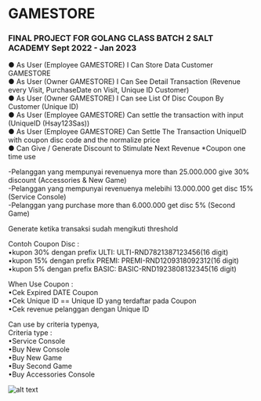 # GAMESTORE

### FINAL PROJECT FOR GOLANG CLASS BATCH 2 SALT ACADEMY Sept 2022 - Jan 2023



● As User (Employee GAMESTORE) I Can Store Data Customer GAMESTORE<br />
● As User (Owner GAMESTORE) I Can See Detail Transaction (Revenue every Visit, PurchaseDate on Visit, Unique ID Customer)<br />
● As User (Owner GAMESTORE) I Can see List Of Disc Coupon By Customer (Unique ID)<br />
● As User (Employee GAMESTORE) Can settle the transaction with input (UniqueID (Hsay123Sas))<br />
● As User (Employee GAMESTORE) Can Settle The Transaction UniqueID with coupon disc code and the normalize price<br />
● Can Give / Generate Discount to Stimulate Next Revenue *Coupon one time use<br />

-Pelanggan yang mempunyai revenuenya
more than 25.000.000 give 30% discount (Accessories & New Game)<br />
-Pelanggan yang mempunyai revenuenya melebihi
13.000.000 get disc 15% (Service Console)<br />
-Pelanggan yang purchase more than 6.000.000 get disc 5% (Second Game)<br />

Generate ketika transaksi sudah mengikuti threshold

Contoh Coupon Disc :  <br />
•kupon 30% dengan prefix ULTI: ULTI-RND7821387123456(16 digit)<br />
•kupon 15% dengan prefix PREMI: PREMI-RND1209318092312(16 digit)<br />
•kupon 5% dengan prefix BASIC: BASIC-RND1923808132345(16 digit)<br />

When Use Coupon :<br />
•Cek Expired DATE Coupon<br />
•Cek Unique ID == Unique ID yang terdaftar pada Coupon<br />
•Cek revenue pelanggan dengan Unique ID<br />

Can use by criteria typenya,<br />
Criteria type :<br />
•Service Console<br />
•Buy New Console<br />
•Buy New Game<br />
•Buy Second Game<br />
•Buy Accessories Console<br />

![alt text](https://github.com/rubutar/pc-shop-final-project/blob/main/Picture1.png?raw=true)


